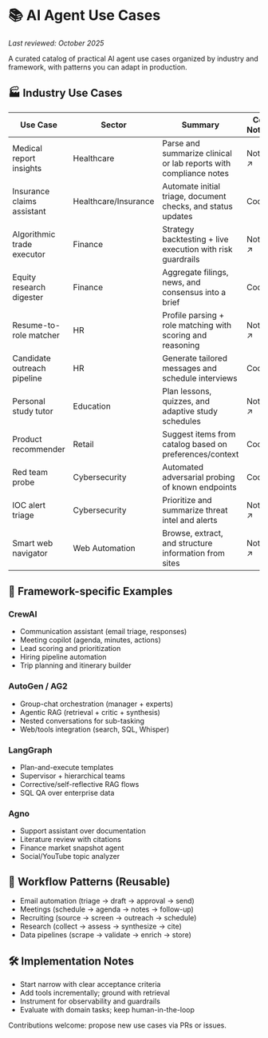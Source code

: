 # 📚 AI Agent Use Cases

_Last reviewed: October 2025_

A curated catalog of practical AI agent use cases organized by industry and framework, with patterns you can adapt in production.

## 🏭 Industry Use Cases

| Use Case | Sector | Summary | Code / Notebook |
|---------|--------|---------|-----------------|
| Medical report insights | Healthcare | Parse and summarize clinical or lab reports with compliance notes | Notebook ↗ |
| Insurance claims assistant | Healthcare/Insurance | Automate initial triage, document checks, and status updates | Code ↗ |
| Algorithmic trade executor | Finance | Strategy backtesting + live execution with risk guardrails | Notebook ↗ |
| Equity research digester | Finance | Aggregate filings, news, and consensus into a brief | Code ↗ |
| Resume-to-role matcher | HR | Profile parsing + role matching with scoring and reasoning | Notebook ↗ |
| Candidate outreach pipeline | HR | Generate tailored messages and schedule interviews | Code ↗ |
| Personal study tutor | Education | Plan lessons, quizzes, and adaptive study schedules | Notebook ↗ |
| Product recommender | Retail | Suggest items from catalog based on preferences/context | Code ↗ |
| Red team probe | Cybersecurity | Automated adversarial probing of known endpoints | Code ↗ |
| IOC alert triage | Cybersecurity | Prioritize and summarize threat intel and alerts | Notebook ↗ |
| Smart web navigator | Web Automation | Browse, extract, and structure information from sites | Notebook ↗ |

## 🔧 Framework-specific Examples

### CrewAI
- Communication assistant (email triage, responses)
- Meeting copilot (agenda, minutes, actions)
- Lead scoring and prioritization
- Hiring pipeline automation
- Trip planning and itinerary builder

### AutoGen / AG2
- Group-chat orchestration (manager + experts)
- Agentic RAG (retrieval + critic + synthesis)
- Nested conversations for sub-tasking
- Web/tools integration (search, SQL, Whisper)

### LangGraph
- Plan-and-execute templates
- Supervisor + hierarchical teams
- Corrective/self-reflective RAG flows
- SQL QA over enterprise data

### Agno
- Support assistant over documentation
- Literature review with citations
- Finance market snapshot agent
- Social/YouTube topic analyzer

## 🧩 Workflow Patterns (Reusable)
- Email automation (triage → draft → approval → send)
- Meetings (schedule → agenda → notes → follow-up)
- Recruiting (source → screen → outreach → schedule)
- Research (collect → assess → synthesize → cite)
- Data pipelines (scrape → validate → enrich → store)

## 🛠️ Implementation Notes
- Start narrow with clear acceptance criteria
- Add tools incrementally; ground with retrieval
- Instrument for observability and guardrails
- Evaluate with domain tasks; keep human-in-the-loop

Contributions welcome: propose new use cases via PRs or issues.